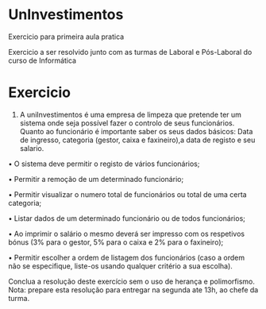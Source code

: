 # UnInvestimentos
Exercicio para primeira aula pratica

Exercicio a ser resolvido junto com as turmas de Laboral e Pós-Laboral do curso de Informática

# Exercicio

1.	A uniInvestimentos é uma empresa de limpeza que pretende ter um sistema onde seja possível fazer o controlo de seus funcionários. Quanto ao funcionário é importante saber os seus dados básicos:
 Data de ingresso, categoria (gestor, caixa e faxineiro),a data de registo e seu salario. 
 
• O sistema deve permitir o registo de vários funcionários; 

• Permitir a remoção de um determinado funcionário; 

• Permitir visualizar o numero total de funcionários ou total de uma certa categoria;

• Listar dados de um determinado funcionário ou de todos funcionários; 

• Ao imprimir o salário o mesmo deverá ser impresso com os respetivos bónus (3% para o gestor, 5% para o caixa e 2% para o faxineiro);

• Permitir escolher a ordem de listagem dos funcionários (caso a ordem não se especifique, liste-os usando qualquer critério a sua escolha).

Conclua a resolução deste exercício sem o uso de herança e polimorfismo.
Nota: prepare esta resolução para entregar na segunda ate 13h, ao chefe da turma.

